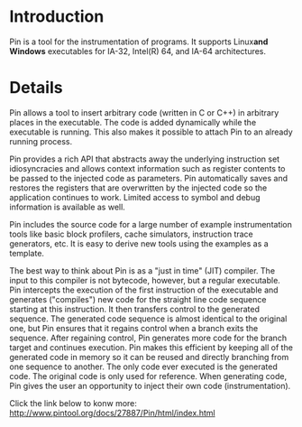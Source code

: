 # Introduction #

Pin is a tool for the instrumentation of programs. It supports Linux**and Windows** executables for IA-32, Intel(R) 64, and IA-64 architectures.


# Details #

Pin allows a tool to insert arbitrary code (written in C or C++) in arbitrary places in the executable. The code is added dynamically while the executable is running. This also makes it possible to attach Pin to an already running process.

Pin provides a rich API that abstracts away the underlying instruction set idiosyncracies and allows context information such as register contents to be passed to the injected code as parameters. Pin automatically saves and restores the registers that are overwritten by the injected code so the application continues to work. Limited access to symbol and debug information is available as well.

Pin includes the source code for a large number of example instrumentation tools like basic block profilers, cache simulators, instruction trace generators, etc. It is easy to derive new tools using the examples as a template.

The best way to think about Pin is as a "just in time" (JIT) compiler. The input to this compiler is not bytecode, however, but a regular executable. Pin intercepts the execution of the first instruction of the executable and generates ("compiles") new code for the straight line code sequence starting at this instruction. It then transfers control to the generated sequence. The generated code sequence is almost identical to the original one, but Pin ensures that it regains control when a branch exits the sequence. After regaining control, Pin generates more code for the branch target and continues execution. Pin makes this efficient by keeping all of the generated code in memory so it can be reused and directly branching from one sequence to another.
The only code ever executed is the generated code. The original code is only used for reference. When generating code, Pin gives the user an opportunity to inject their own code (instrumentation).

Click the link below to konw more:
http://www.pintool.org/docs/27887/Pin/html/index.html